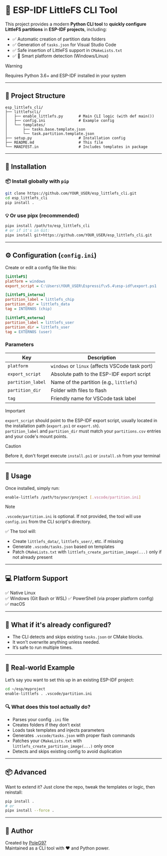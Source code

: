 # 🧰 ESP-IDF LittleFS CLI Tool

This project provides a modern **Python CLI tool** to **quickly configure LittleFS partitions** in **ESP-IDF projects**, including:

- ✅ Automatic creation of partition data folders
- ✅ Generation of `tasks.json` for Visual Studio Code
- ✅ Safe insertion of LittleFS support in `CMakeLists.txt`
- ✅ 🧠 Smart platform detection (Windows/Linux)

> [!WARNING]  
> Requires Python 3.6+ and ESP-IDF installed in your system

---

## 📁 Project Structure

```
esp_littlefs_cli/
├── littlefscli/
│   ├── enable_littlefs.py       # Main CLI logic (with def main())
│   ├── config.ini               # Example config
│   └── templates/
│       ├── tasks.base.template.json
│       └── task.partition.template.json
├── setup.py                     # Installation config
├── README.md                    # This file
└── MANIFEST.in                  # Includes templates in package
```

---

## 🚀 Installation

### 📦 Install globally with `pip`

```bash
git clone https://github.com/YOUR_USER/esp_littlefs_cli.git
cd esp_littlefs_cli
pip install .
```
### 💡 Or use pipx (recommended)

```bash
pipx install /path/to/esp_littlefs_cli
# or if it's in Git:
pipx install git+https://github.com/YOUR_USER/esp_littlefs_cli.git
```

---

## ⚙️ Configuration (`config.ini`)

Create or edit a config file like this:

```ini
[LittleFS]
platform = windows
export_script = C:\Users\YOUR_USER\Espressif\v5.4\esp-idf\export.ps1

[LittleFS_interna]
partition_label = littlefs_chip
partition_dir = littlefs_data
tag = INTERNOS (chip)

[LittleFS_externa]
partition_label = littlefs_user
partition_dir = littlefs_user
tag = EXTERNOS (user)
```

### Parameters

| Key                | Description |
|--------------------|-------------|
| `platform`         | `windows` or `linux` (affects VSCode task port) |
| `export_script`    | Absolute path to the ESP-IDF export script|
| `partition_label`  | Name of the partition (e.g., `littlefs`) |
| `partition_dir`    | Folder with files to flash |
| `tag`              | Friendly name for VSCode task label |

> [!IMPORTANT]  
> `export_script` should point to the ESP-IDF export script, usually located in the installation path (`export.ps1` or `export.sh`).  
> `partition_label` and `partition_dir` must match your `partitions.csv` entries and your code's mount points.


> [!CAUTION]
> Before it, don't forget execute `install.ps1` or `install.sh` from your terminal

---

## 🧪 Usage

Once installed, simply run:

```bash
enable-littlefs /path/to/your/project [.vscode/partition.ini]
```

> [!NOTE]  
> `.vscode/partition.ini` is optional. If not provided, the tool will use `config.ini` from the CLI script's directory.


✅ The tool will:

- Create `littlefs_data/`, `littlefs_user/`, etc. if missing  
- Generate `.vscode/tasks.json` based on templates  
- Patch `CMakeLists.txt` with `littlefs_create_partition_image(...)` only if not already present

---

## 💻 Platform Support

✅ Native Linux  
✅ Windows (Git Bash or WSL)
✅ PowerShell (via proper platform config)  
✅ macOS

---

## 🧼 What if it's already configured?

- The CLI detects and skips existing `tasks.json` or CMake blocks.
- It won't overwrite anything unless needed.
- It’s safe to run multiple times.

---

## 🧠 Real-world Example

Let’s say you want to set this up in an existing ESP-IDF project:

```bash
cd ~/esp/myproject
enable-littlefs . .vscode/partition.ini
```

### 🔍 What does this tool actually do?

- Parses your config `.ini` file
- Creates folders if they don’t exist
- Loads task templates and injects parameters
- Generates `.vscode/tasks.json` with proper flash commands
- Patches your `CMakeLists.txt` with `littlefs_create_partition_image(...)` only once
- Detects and skips existing config to avoid duplication


---

## 📦 Advanced

Want to extend it? Just clone the repo, tweak the templates or logic, then reinstall:

```bash
pip install .
# or
pipx install --force .
```


---

## 🧠 Author

Created by [PoleG97](https://github.com/PoleG97)  
Maintained as a CLI tool with ❤️ and Python power.
